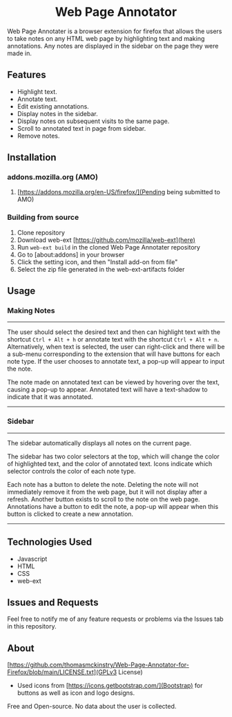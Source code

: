<h1 align="center">
Web Page Annotator
</h1>

Web Page Annotater is a browser extension for firefox that allows the users to take notes on any HTML web page by highlighting text and making annotations. Any notes are displayed in the sidebar on the page they were made in.

<h2> Features </h2>

- Highlight text.
- Annotate text.
- Edit existing annotations.
- Display notes in the sidebar.
- Display notes on subsequent visits to the same page.
- Scroll to annotated text in page from sidebar.
- Remove notes.

<h2>Installation</h2>

<h3>addons.mozilla.org (AMO)</h3>

1. [https://addons.mozilla.org/en-US/firefox/](Pending being submitted to AMO)

<h3> Building from source </h3>

1. Clone repository
2. Download web-ext [https://github.com/mozilla/web-ext](here)
3. Run `web-ext build` in the cloned Web Page Annotater repository
4. Go to [about:addons] in your browser
5.  Click the setting icon, and then "Install add-on from file"
6. Select the zip file generated in the web-ext-artifacts folder

<h2> Usage </h2>

<h3> Making Notes </h3>

***

The user should select the desired text and then can highlight text with the shortcut `Ctrl + Alt + h` or annotate text with the shortcut `Ctrl + Alt + n`. Alternatively, when text is selected, the user can right-click and there will be a sub-menu corresponding to the extension that will have buttons for each note type. If the user chooses to annotate text, a pop-up will appear to input the note.

The note made on annotated text can be viewed by hovering over the text, causing a pop-up to appear. Annotated text will have a text-shadow to indicate that it was annotated.

***

<h3> Sidebar </h3>

***

The sidebar automatically displays all notes on the current page.

The sidebar has two color selectors at the top, which will change the color of highlighted text, and the color of annotated text. Icons indicate which selector controls the color of each note type.

Each note has a button to delete the note. Deleting the note will not immediately remove it from the web page, but it will not display after a refresh. Another button exists to scroll to the note on the web page. Annotations have a button to edit the note, a pop-up will appear when this button is clicked to create a new annotation.

***

<h2> Technologies Used </h2>

- Javascript
- HTML
- CSS
- web-ext

<h2> Issues and Requests </h2>

Feel free to notify me of any feature requests or problems via the Issues tab in this repository.

<h2> About </h2>

[https://github.com/thomasmckinstry/Web-Page-Annotator-for-Firefox/blob/main/LICENSE.txt](GPLv3 License)

- Used icons from [https://icons.getbootstrap.com/](Bootstrap) for buttons as well as icon and logo designs.

Free and Open-source. No data about the user is collected.